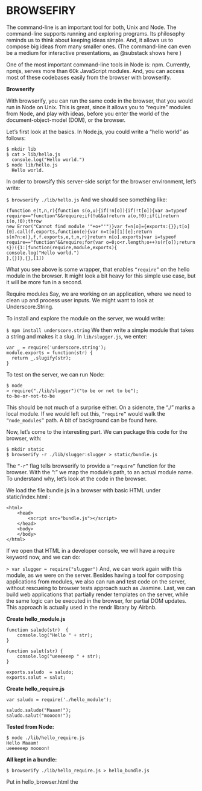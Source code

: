 # BROWSEFIRY

The command-line is an important tool for both, Unix and Node. The command-line supports running and exploring programs. Its philosophy reminds us to think about keeping ideas simple. And, it allows us to compose big ideas from many smaller ones. (The command-line can even be a medium for interactive presentations, as @substack shows here )

One of the most important command-line tools in Node is: npm. Currently, npmjs, serves more than 60k JavaScript modules. And, you can access most of these codebases easily from the browser with browserify.

**Browserify**

With browserify, you can run the same code in the browser, that you would run in Node on Unix. This is great, since it allows you to “require” modules from Node, and play with ideas, before you enter the world of the document-object-model (DOM), or the browser.

Let’s first look at the basics. In Node.js, you could write a “hello world” as follows:
~~~
$ mkdir lib
$ cat > lib/hello.js
  console.log("Hello world.")
$ node lib/hello.js
  Hello world.
~~~
In order to browsify this server-side script for the browser environment, let’s write:

```$ browserify ./lib/hello.js``` And we should see something like:

~~~
(function e(t,n,r){function s(o,u){if(!n[o]){if(!t[o]){var a=typeof require=="function"&&require;if(!u&&a)return a(o,!0);if(i)return i(o,!0);throw 
new Error("Cannot find module '"+o+"'")}var f=n[o]={exports:{}};t[o][0].call(f.exports,function(e){var n=t[o][1][e];return 
s(n?n:e)},f,f.exports,e,t,n,r)}return n[o].exports}var i=typeof require=="function"&&require;for(var o=0;o<r.length;o++)s(r[o]);return s})({1:[function(require,module,exports){
console.log("Hello world.")
},{}]},{},[1])
~~~
What you see above is some wrapper, that enables ```“require”``` on the hello module in the browser. It might look a bit heavy for this simple use case, but it will be more fun in a second.

Require modules Say, we are working on an application, where we need to clean up and process user inputs. We might want to look at Underscore.String.

To install and explore the module on the server, we would write:

``$ npm install underscore.string`` We then write a simple module that takes a string and makes it a slug. In ``lib/slugger.js``, we enter:
~~~
var _ = require('underscore.string');
module.exports = function(str) {
  return _.slugify(str);
}
~~~
To test on the server, we can run Node:
~~~
$ node
> require("./lib/slugger")("to be or not to be");
to-be-or-not-to-be
~~~
This should be not much of a surprise either. On a sidenote, the “./” marks a local module. If we would left out this, ``“require”`` would walk the ``“node_modules”`` path. A bit of background can be found here.

Now, let’s come to the interesting part. We can package this code for the browser, with:
~~~
$ mkdir static
$ browserify -r ./lib/slugger:slugger > static/bundle.js
~~~
The ``“-r”`` flag tells browserify to provide a ``“require”`` function for the browser. With the “:” we map the module’s path, to an actual module name. To understand why, let’s look at the code in the browser.

We load the file bundle.js in a browser with basic HTML under static/index.html :
~~~
<html>
    <head>
        <script src="bundle.js"></script>
    </head>
    <body>
    </body>
</html>
~~~
If we open that HTML in a developer console, we will have a require keyword now, and we can do:

``> var slugger = require("slugger")`` And, we can work again with this module, as we were on the server. Besides having a tool for composing applications from modules, we also can run and test code on the server, without rescueing to browser tests approach such as Jasmine. Last, we can build web applications that partially render templates on the server, while the same logic can be executed in the browser, for partial DOM updates. This approach is actually used in the rendr library by Airbnb.


**Create hello_module.js**
~~~
function saludo(str)  {
    console.log("Hello " + str);
}

function salut(str) {
    console.log("ueeeeeep " + str);
}

exports.saludo  = saludo;
exports.salut = salut;
~~~


**Create hello_require.js**
~~~
var saludo = require('./hello_module');

saludo.saludo("Maaam!");
saludo.salut("moooon!");
~~~ 

**Tested from Node:**
~~~
$ node ./lib/hello_require.js
Hello Maaam!
ueeeeeep moooon!
~~~

**All kept in a bundle:**
~~~
$ browserify ./lib/hello_require.js > hello_bundle.js
~~~

Put in hello_browser.html the <script> hello_bundle.js
Open with the desired browser and read both messages from the console.